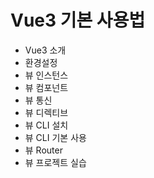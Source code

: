 # Vue3 기본 사용법

* Vue3 소개
* 환경설정
* 뷰 인스턴스
* 뷰 컴포넌트
* 뷰 통신
* 뷰 디렉티브
* 뷰 CLI 설치
* 뷰 CLI 기본 사용
* 뷰 Router 
* 뷰 프로젝트 실습